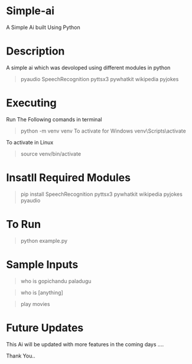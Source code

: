 # Simple-ai
A Simple Ai built Using Python 

# Description
A simple ai which was devoloped using different modules in python 
> pyaudio
> SpeechRecognition
> pyttsx3
> pywhatkit
> wikipedia
> pyjokes

# Executing
Run The Following  comands in terminal
> python -m venv venv
To activate for Windows
> venv\Scripts\activate

To activate in Linux
> source venv/bin/activate

# Insatll Required Modules
> pip install SpeechRecognition pyttsx3 pywhatkit wikipedia pyjokes pyaudio

# To Run
> python example.py

# Sample Inputs
> who is gopichandu paladugu


> who is [anything]


> play movies


# Future Updates
This Ai will be updated with more features in the coming days ....


Thank You..
